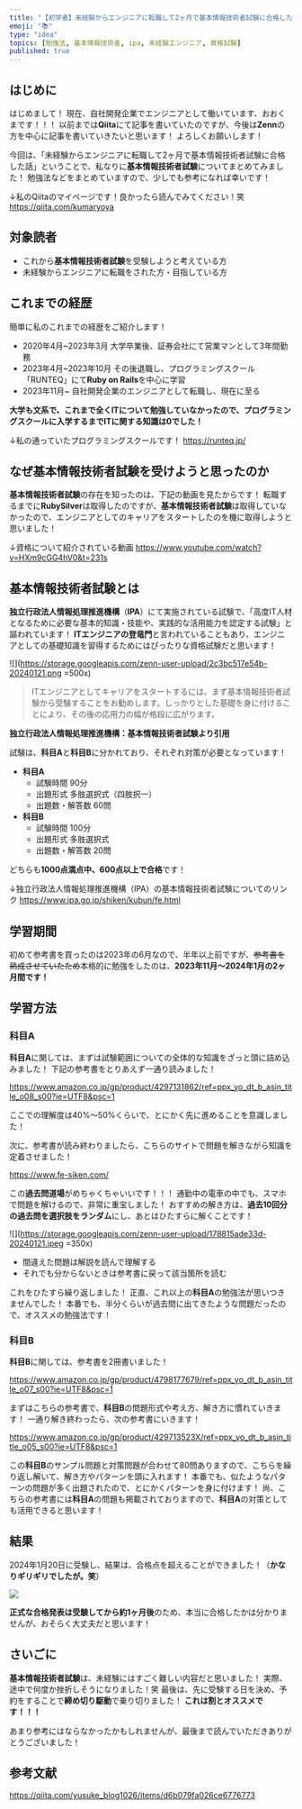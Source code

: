 ```yaml
---
title: "【初学者】未経験からエンジニアに転職して2ヶ月で基本情報技術者試験に合格した話"
emoji: "📚"
type: "idea"
topics: [勉強法, 基本情報技術者, ipa, 未経験エンジニア, 資格試験]
published: true
---
```

## はじめに
はじめまして！
現在、自社開発企業でエンジニアとして働いています、おおくまです！！！
以前までは**Qiita**にて記事を書いていたのですが、今後は**Zenn**の方を中心に記事を書いていきたいと思います！
よろしくお願いします！

今回は、「未経験からエンジニアに転職して2ヶ月で基本情報技術者試験に合格した話」ということで、私なりに**基本情報技術者試験**についてまとめてみました！
勉強法などをまとめていますので、少しでも参考になれば幸いです！

↓私のQiitaのマイページです！良かったら読んでみてください！笑
https://qiita.com/kumaryoya

## 対象読者
- これから**基本情報技術者試験**を受験しようと考えている方
- 未経験からエンジニアに転職をされた方・目指している方

## これまでの経歴
簡単に私のこれまでの経歴をご紹介します！

- 2020年4月~2023年3月 大学卒業後、証券会社にて営業マンとして3年間勤務
- 2023年4月~2023年10月 その後退職し、プログラミングスクール「RUNTEQ」にて**Ruby on Rails**を中心に学習
- 2023年11月~ 自社開発企業のエンジニアとして転職し、現在に至る

**大学も文系で、これまで全くITについて勉強していなかったので、プログラミングスクールに入学するまでITに関する知識は0でした！**

↓私の通っていたプログラミングスクールです！
https://runteq.jp/

## なぜ基本情報技術者試験を受けようと思ったのか
**基本情報技術者試験**の存在を知ったのは、下記の動画を見たからです！
転職するまでに**RubySilver**は取得したのですが、**基本情報技術者試験**は取得していなかったので、エンジニアとしてのキャリアをスタートしたのを機に取得しようと思いました！

↓資格について紹介されている動画
https://www.youtube.com/watch?v=HXm9cGG4hV0&t=231s

## 基本情報技術者試験とは
**独立行政法人情報処理推進機構**（**IPA**）にて実施されている試験で、「高度IT人材となるために必要な基本的知識・技能や、実践的な活用能力を認定する試験」と謳われています！
**ITエンジニアの登竜門**と言われていることもあり、エンジニアとしての基礎知識を習得するためにはぴったりな資格試験だと思います！

![](https://storage.googleapis.com/zenn-user-upload/2c3bc517e54b-20240121.png =500x)

>ITエンジニアとしてキャリアをスタートするには、まず基本情報技術者試験から受験することをお勧めします。しっかりとした基礎を身に付けることにより、その後の応用力の幅が格段に広がります。

**独立行政法人情報処理推進機構：基本情報技術者試験より引用**

試験は、**科目A**と**科目B**に分かれており、それぞれ対策が必要となっています！

- **科目A**
  - 試験時間 90分
  - 出題形式 多肢選択式（四肢択一）
  - 出題数・解答数 60問
- **科目B**
  - 試験時間 100分
  - 出題形式 多肢選択式
  - 出題数・解答数 20問

どちらも**1000点満点中、600点以上で合格**です！

↓独立行政法人情報処理推進機構（IPA）の基本情報技術者試験についてのリンク
https://www.ipa.go.jp/shiken/kubun/fe.html

## 学習期間
初めて参考書を買ったのは2023年の6月なので、半年以上前ですが、~~参考書を熟成させていたため~~本格的に勉強をしたのは、**2023年11月〜2024年1月の2ヶ月間です！**

## 学習方法

### 科目A
**科目A**に関しては、まずは試験範囲についての全体的な知識をざっと頭に詰め込みました！
下記の参考書をとりあえず一通り読みました！

https://www.amazon.co.jp/gp/product/4297131862/ref=ppx_yo_dt_b_asin_title_o08_s00?ie=UTF8&psc=1

ここでの理解度は40%〜50%くらいで、とにかく先に進めることを意識しました！

次に、参考書が読み終わりましたら、こちらのサイトで問題を解きながら知識を定着させました！

https://www.fe-siken.com/

この**過去問道場**がめちゃくちゃいいです！！！
通勤中の電車の中でも、スマホで問題を解けるので、非常に重宝しました！
おすすめの解き方は、**過去10回分の過去問を選択肢をランダム**にし、あとはひたすらに解くことです！

![](https://storage.googleapis.com/zenn-user-upload/178815ade33d-20240121.jpeg =350x)

- 間違えた問題は解説を読んで理解する
- それでも分からないときは参考書に戻って該当箇所を読む

これをひたすら繰り返しました！
正直、これ以上の**科目A**の勉強法が思いつきませんでした！
本番でも、半分くらいが過去問に出てきたような問題だったので、オススメの勉強法です！

### 科目B
**科目B**に関しては、参考書を2冊書いました！

https://www.amazon.co.jp/gp/product/4798177679/ref=ppx_yo_dt_b_asin_title_o07_s00?ie=UTF8&psc=1

まずはこちらの参考書で、**科目B**の問題形式や考え方、解き方に慣れていきます！
一通り解き終わったら、次の参考書にいきます！

https://www.amazon.co.jp/gp/product/429713523X/ref=ppx_yo_dt_b_asin_title_o05_s00?ie=UTF8&psc=1

この**科目B**のサンプル問題と対策問題が合わせて80問ありますので、こちらを繰り返し解いて、解き方やパターンを頭に入れます！
本番でも、似たようなパターンの問題が多く出題されたので、とにかくパターンを身に付けます！
尚、こちらの参考書には**科目A**の問題も掲載されておりますので、**科目A**の対策としても活用できると思います！

## 結果　
2024年1月20日に受験し、結果は、合格点を超えることができました！（**かなりギリギリでしたが。笑**）

![](https://storage.googleapis.com/zenn-user-upload/a8acd2fec9af-20240121.jpeg)

**正式な合格発表は受験してから約1ヶ月後**のため、本当に合格したかは分かりませんが、おそらく大丈夫だと思います！

## さいごに
**基本情報技術者試験**は、未経験にはすごく難しい内容だと思いました！
実際、途中で何度か挫折しそうになりました！笑
最後は、先に受験する日を決め、予約をすることで**締め切り駆動**で乗り切りました！
**これは割とオススメです！！！**

あまり参考にはならなかったかもしれませんが、最後まで読んでいただきありがとうございました！

## 参考文献
https://qiita.com/yusuke_blog1026/items/d6b079fa026ce6776773
